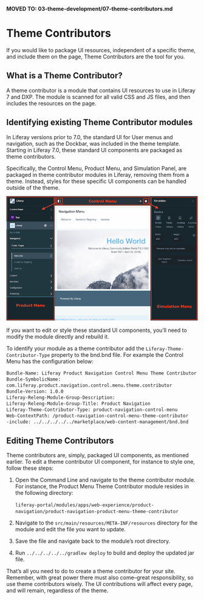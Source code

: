 **MOVED TO: 03-theme-development/07-theme-contributors.md**

# Theme Contributors

If you would like to package UI resources, independent of a specific theme, and include them on the page, Theme Contributors are the tool for you.

## What is a Theme Contributor?

A theme contributor is a module that contains UI resources to use in Liferay 7 and DXP. The module is scanned for all valid CSS and JS files, and then includes the resources on the page.

## Identifying existing Theme Contributor modules

In Liferay versions prior to 7.0, the standard UI for User menus and navigation, such as the Dockbar, was included in the theme template. Starting in Liferay 7.0, these standard UI components are packaged as theme contributors.

Specifically, the Control Menu, Product Menu, and Simulation Panel, are packaged in theme contributor modules in Liferay, removing them from a theme. Instead, styles for these specific UI components can be handled outside of the theme.

![](images/05-theme-contributors_menus-diagram.png)

If you want to edit or style these standard UI components, you’ll need to modify the module directly and rebuild it.

To identify your module as a theme contributor add the `Liferay-Theme-Contributor-Type` property to the bnd.bnd file.  For example the Control Menu has the configuration below:

```
Bundle-Name: Liferay Product Navigation Control Menu Theme Contributor
Bundle-SymbolicName: com.liferay.product.navigation.control.menu.theme.contributor
Bundle-Version: 1.0.0
Liferay-Releng-Module-Group-Description:
Liferay-Releng-Module-Group-Title: Product Navigation
Liferay-Theme-Contributor-Type: product-navigation-control-menu
Web-ContextPath: /product-navigation-control-menu-theme-contributor
-include: ../../../../../marketplace/web-content-management/bnd.bnd
```

## Editing Theme Contributors

Theme contributors are, simply, packaged UI components, as mentioned earlier. To edit a theme contributor UI component, for instance to style one, follow these steps:

1. Open the Command Line and navigate to the theme contributor module. For instance, the Product Menu Theme Contributor module resides in the following directory:

    `liferay-portal/modules/apps/web-experience/product-navigation/product-navigation-product-menu-theme-contributor`

2. Navigate to the `src/main/resources/META-INF/resources` directory for the module and edit the file you want to update.

3. Save the file and navigate back to the module’s root directory.

4. Run `../../../../../gradlew deploy` to build and deploy the updated jar file.

That’s all you need to do to create a theme contributor for your site. Remember, with great power there must also come–great responsibility, so use theme contributors wisely. The UI contributions will affect every page, and will remain, regardless of the theme.
